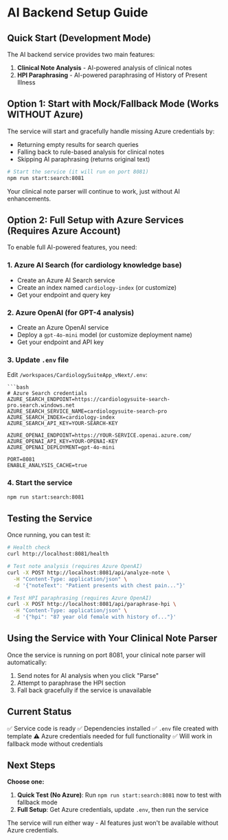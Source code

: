 # AI Backend Setup Guide

## Quick Start (Development Mode)

The AI backend service provides two main features:
1. **Clinical Note Analysis** - AI-powered analysis of clinical notes
2. **HPI Paraphrasing** - AI-powered paraphrasing of History of Present Illness

## Option 1: Start with Mock/Fallback Mode (Works WITHOUT Azure)

The service will start and gracefully handle missing Azure credentials by:
- Returning empty results for search queries
- Falling back to rule-based analysis for clinical notes
- Skipping AI paraphrasing (returns original text)

```bash
# Start the service (it will run on port 8081)
npm run start:search:8081
```

Your clinical note parser will continue to work, just without AI enhancements.

## Option 2: Full Setup with Azure Services (Requires Azure Account)

To enable full AI-powered features, you need:

### 1. Azure AI Search (for cardiology knowledge base)
- Create an Azure AI Search service
- Create an index named `cardiology-index` (or customize)
- Get your endpoint and query key

### 2. Azure OpenAI (for GPT-4 analysis)
- Create an Azure OpenAI service
- Deploy a `gpt-4o-mini` model (or customize deployment name)
- Get your endpoint and API key

### 3. Update `.env` file

Edit `/workspaces/CardiologySuiteApp_vNext/.env`:

```env
```bash
# Azure Search credentials
AZURE_SEARCH_ENDPOINT=https://cardiologysuite-search-pro.search.windows.net
AZURE_SEARCH_SERVICE_NAME=cardiologysuite-search-pro
AZURE_SEARCH_INDEX=cardiology-index
AZURE_SEARCH_API_KEY=YOUR-SEARCH-KEY

AZURE_OPENAI_ENDPOINT=https://YOUR-SERVICE.openai.azure.com/
AZURE_OPENAI_API_KEY=YOUR-OPENAI-KEY
AZURE_OPENAI_DEPLOYMENT=gpt-4o-mini

PORT=8081
ENABLE_ANALYSIS_CACHE=true
```

### 4. Start the service

```bash
npm run start:search:8081
```

## Testing the Service

Once running, you can test it:

```bash
# Health check
curl http://localhost:8081/health

# Test note analysis (requires Azure OpenAI)
curl -X POST http://localhost:8081/api/analyze-note \
  -H "Content-Type: application/json" \
  -d '{"noteText": "Patient presents with chest pain..."}'

# Test HPI paraphrasing (requires Azure OpenAI)
curl -X POST http://localhost:8081/api/paraphrase-hpi \
  -H "Content-Type: application/json" \
  -d '{"hpi": "87 year old female with history of..."}'
```

## Using the Service with Your Clinical Note Parser

Once the service is running on port 8081, your clinical note parser will automatically:
1. Send notes for AI analysis when you click "Parse"
2. Attempt to paraphrase the HPI section
3. Fall back gracefully if the service is unavailable

## Current Status

✅ Service code is ready
✅ Dependencies installed
✅ `.env` file created with template
⚠️  Azure credentials needed for full functionality
✅ Will work in fallback mode without credentials

## Next Steps

**Choose one:**

1. **Quick Test (No Azure)**: Run `npm run start:search:8081` now to test with fallback mode
2. **Full Setup**: Get Azure credentials, update `.env`, then run the service

The service will run either way - AI features just won't be available without Azure credentials.
